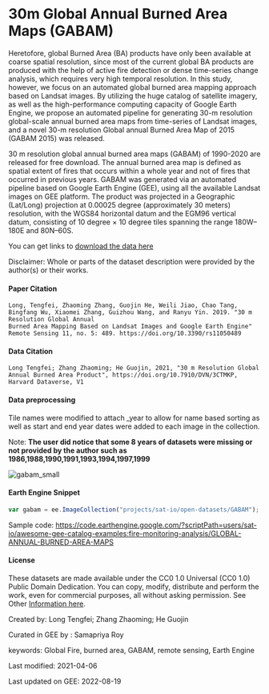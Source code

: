 # 30m Global Annual Burned Area Maps (GABAM)

Heretofore, global Burned Area (BA) products have only been available at coarse spatial resolution, since most of the current global BA products are produced with the help of active fire detection or dense time-series change analysis, which requires very high temporal resolution. In this study, however, we focus on an automated global burned area mapping approach based on Landsat images. By utilizing the huge catalog of satellite imagery, as well as the high-performance computing capacity of Google Earth Engine, we propose an automated pipeline for generating 30-m resolution global-scale annual burned area maps from time-series of Landsat images, and a novel 30-m resolution Global annual Burned Area Map of 2015 (GABAM 2015) was released.

30 m resolution global annual burned area maps (GABAM) of 1990-2020 are released for free download. The annual burned area map is defined as spatial extent of fires that occurs within a whole year and not of fires that occurred in previous years. GABAM was generated via an automated pipeline based on Google Earth Engine (GEE), using all the available Landsat images on GEE platform. The product was projected in a Geographic (Lat/Long) projection at 0.00025 degree​​ (approximately 30 meters) resolution, with the WGS84 horizontal datum and the EGM96 vertical datum, consisting of 10 degree × 10 degree tiles spanning the range 180W–180E and 80N–60S.

You can get links to [download the data here](https://vapd.gitlab.io/post/gabam/)

Disclaimer: Whole or parts of the dataset description were provided by the author(s) or their works.


#### Paper Citation

```
Long, Tengfei, Zhaoming Zhang, Guojin He, Weili Jiao, Chao Tang, Bingfang Wu, Xiaomei Zhang, Guizhou Wang, and Ranyu Yin. 2019. "30 m Resolution Global Annual
Burned Area Mapping Based on Landsat Images and Google Earth Engine" Remote Sensing 11, no. 5: 489. https://doi.org/10.3390/rs11050489
```
#### Data Citation

```
Long Tengfei; Zhang Zhaoming; He Guojin, 2021, "30 m Resolution Global Annual Burned Area Product", https://doi.org/10.7910/DVN/3CTMKP, Harvard Dataverse, V1
```

#### Data preprocessing

Tile names were modified to attach _year to allow for name based sorting as well as start and end year dates were added to each image in the collection.

Note: **The user did notice that some 8 years of datasets were missing or not provided by the author such as 1986,1988,1990,1991,1993,1994,1997,1999**


![gabam_small](https://user-images.githubusercontent.com/6677629/185780108-5a610321-54d4-4c1f-afaf-a81ffb4b6583.gif)

#### Earth Engine Snippet

```js
var gabam = ee.ImageCollection("projects/sat-io/open-datasets/GABAM");
```

Sample code: https://code.earthengine.google.com/?scriptPath=users/sat-io/awesome-gee-catalog-examples:fire-monitoring-analysis/GLOBAL-ANNUAL-BURNED-AREA-MAPS

#### License

These datasets are made available under the CC0 1.0 Universal (CC0 1.0) Public Domain Dedication. You can copy, modify, distribute and perform the work, even for commercial purposes, all without asking permission. See Other [Information here](https://doi.org/10.7910/DVN/3CTMKP).

Created by: Long Tengfei; Zhang Zhaoming; He Guojin

Curated in GEE by : Samapriya Roy

keywords: Global Fire, burned area, GABAM, remote sensing, Earth Engine

Last modified: 2021-04-06

Last updated on GEE: 2022-08-19
